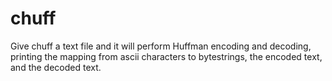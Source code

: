 # chuff

Give chuff a text file and it will perform Huffman encoding and decoding, printing the mapping from ascii characters to bytestrings, the encoded text, and the decoded text.
